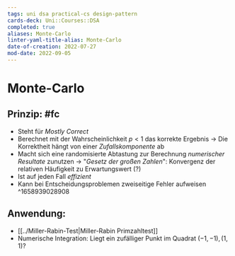 ```yaml
---
tags: uni dsa practical-cs design-pattern
cards-deck: Uni::Courses::DSA
completed: true
aliases: Monte-Carlo
linter-yaml-title-alias: Monte-Carlo
date-of-creation: 2022-07-27
mod-date: 2022-09-05
---
```


# Monte-Carlo

## Prinzip: #fc
- Steht für *Mostly Correct*
- Berechnet mit der Wahrscheinlichkeit $p < 1$ das korrekte Ergebnis
	→ Die Korrektheit hängt von einer *Zufallskomponente* ab
- Macht sich eine randomisierte Abtastung zur Berechnung *numerischer Resultate* zunutzen
	→ "*Gesetz der großen Zahlen*": Konvergenz der relativen Häufigkeit zu Erwartungswert (?)
- Ist auf jeden Fall *effizient*
- Kann bei Entscheidungsproblemen zweiseitige Fehler aufweisen
^1658939028908

## Anwendung:
- [[../Miller-Rabin-Test|Miller-Rabin Primzahltest]]
- Numerische Integration: Liegt ein zufälliger Punkt im Quadrat $(-1,-1),(1,1)$?
